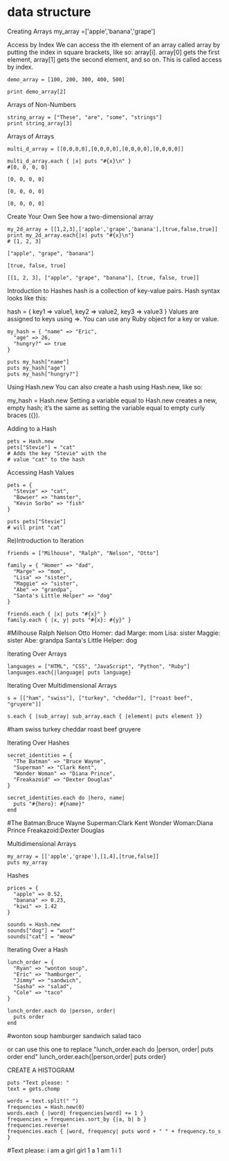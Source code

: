 # data structure

Creating Arrays
my_array =['apple','banana','grape']

Access by Index
We can access the ith element of an array called array by putting the index in square brackets, like so: array[i]. array[0] gets the first element, array[1] gets the second element, and so on. This is called access by index.
```
demo_array = [100, 200, 300, 400, 500]

print demo_array[2] 
```
Arrays of Non-Numbers
```
string_array = ["These", "are", "some", "strings"]
print string_array[3]
```

Arrays of Arrays
```
multi_d_array = [[0,0,0,0],[0,0,0,0],[0,0,0,0],[0,0,0,0]]

multi_d_array.each { |x| puts "#{x}\n" }
#[0, 0, 0, 0]

[0, 0, 0, 0]

[0, 0, 0, 0]

[0, 0, 0, 0]
```

Create Your Own
See how a two-dimensional array 
```
my_2d_array = [[1,2,3],['apple','grape','banana'],[true,false,true]]
print my_2d_array.each{|x| puts "#{x}\n"}
# [1, 2, 3]

["apple", "grape", "banana"]

[true, false, true]

[[1, 2, 3], ["apple", "grape", "banana"], [true, false, true]]
```
Introduction to Hashes
hash is a collection of key-value pairs. Hash syntax looks like this:

hash = {
  key1 => value1,
  key2 => value2,
  key3 => value3
}
Values are assigned to keys using =>. You can use any Ruby object for a key or value.
```
my_hash = { "name" => "Eric",
  "age" => 26,
  "hungry?" => true
}

puts my_hash["name"]
puts my_hash["age"]
puts my_hash["hungry?"]
```

Using Hash.new
You can also create a hash using Hash.new, like so:

my_hash = Hash.new
Setting a variable equal to Hash.new creates a new, empty hash; it’s the same as setting the variable equal to empty curly braces ({}).

Adding to a Hash
```
pets = Hash.new
pets["Stevie"] = "cat"
# Adds the key "Stevie" with the
# value "cat" to the hash
```

Accessing Hash Values
```
pets = {
  "Stevie" => "cat",
  "Bowser" => "hamster",
  "Kevin Sorbo" => "fish"
}

puts pets["Stevie"]
# will print "cat"
```

Re)Introduction to Iteration
```
friends = ["Milhouse", "Ralph", "Nelson", "Otto"]

family = { "Homer" => "dad",
  "Marge" => "mom",
  "Lisa" => "sister",
  "Maggie" => "sister",
  "Abe" => "grandpa",
  "Santa's Little Helper" => "dog"
}

friends.each { |x| puts "#{x}" }
family.each { |x, y| puts "#{x}: #{y}" }
```
#Milhouse
Ralph
Nelson
Otto
Homer: dad
Marge: mom
Lisa: sister
Maggie: sister
Abe: grandpa
Santa's Little Helper: dog

Iterating Over Arrays

```
languages = ["HTML", "CSS", "JavaScript", "Python", "Ruby"]
languages.each{|language| puts language}

```

Iterating Over Multidimensional Arrays

```
s = [["ham", "swiss"], ["turkey", "cheddar"], ["roast beef", "gruyere"]]

s.each { |sub_array| sub_array.each { |element| puts element }}
```
#ham
swiss
turkey
cheddar
roast beef
gruyere

Iterating Over Hashes
```
secret_identities = {
  "The Batman" => "Bruce Wayne",
  "Superman" => "Clark Kent",
  "Wonder Woman" => "Diana Prince",
  "Freakazoid" => "Dexter Douglas"
}
  
secret_identities.each do |hero, name| 
  puts "#{hero}: #{name}"
end
```
#The Batman:Bruce Wayne
Superman:Clark Kent
Wonder Woman:Diana Prince
Freakazoid:Dexter Douglas


Multidimensional Arrays
```
my_array = [['apple','grape'],[1,4],[true,false]]
puts my_array
```

Hashes
```
prices = { 
  "apple" => 0.52,
  "banana" => 0.23,
  "kiwi" => 1.42
}

sounds = Hash.new
sounds["dog"] = "woof"
sounds["cat"] = "meow"
```
Iterating Over a Hash
```
lunch_order = {
  "Ryan" => "wonton soup",
  "Eric" => "hamburger",
  "Jimmy" => "sandwich",
  "Sasha" => "salad",
  "Cole" => "taco"
}

lunch_order.each do |person, order| 
  puts order
end
```
#wonton soup
hamburger
sandwich
salad
taco

or can use this one to replace
"lunch_order.each do |person, order| 
  puts order
end"
lunch_order.each{|person,order| puts order}


CREATE A HISTOGRAM
```
puts "Text please: "
text = gets.chomp

words = text.split(" ")
frequencies = Hash.new(0)
words.each { |word| frequencies[word] += 1 }
frequencies = frequencies.sort_by {|a, b| b }
frequencies.reverse!
frequencies.each { |word, frequency| puts word + " " + frequency.to_s }
```
#Text please: 
i am a girl
girl 1
a 1
am 1
i 1
